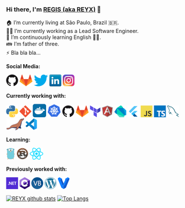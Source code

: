 ### Hi there, I'm [REGIS (aka REYX)](https://github.com/reyx) 👋

🏠 I’m currently living at São Paulo, Brazil 🇧🇷. <br/>
👨‍💻 I’m currently working as a Lead Software Engineer.<br/>
🌱 I’m continuously learning English 🤦‍♂.<br/>
👪 I’m father of three. <br/>
⚡ Bla bla bla...

**Social Media:**

[![GitHub](icons/github.png)](https://github.com/reyx)
[![GitLab](icons/gitlab.png)](https://gitlab.com/regis.sabino)
[![Twitter](icons/twitter.png)](https://twitter.com/regisabino)
[![LinkedIn](icons/linkedin.png)](https://www.linkedin.com/in/regissilva/)
[![Instagram](icons/instagram.png)](https://www.instagram.com/reyx/)

**Currently working with:**

<a href="https://python.org/" title="Python"><img src="icons/python.png" /></a>
<a href="https://git-scm.com/" title="Git"><img src="icons/git.png" /></a>
<a href="https://docker.com/" title="Docker"><img height="36"  src="icons/docker.png" /></a>
<a href="https://kubernetes.io/" title="Docker"><img height="36" src="icons/kubernetes.png" /></a>
<a href="https://github.com/" title="GitHub"><img src="icons/github.png" /></a>
<a href="https://gitlab.com/" title="GitLab"><img src="icons/gitlab.png" /></a>
<a href="https://terraform.io/" title="Terraform"><img src="icons/terraform.png" /></a>
<a href="https://angular.io/" title="Angular"><img src="icons/angular.png" /></a>
<a href="https://dart.dev/" title="Dart"><img src="icons/dartlang.png" /></a>
<a href="https://flutter.dev/" title="Flutter"><img src="icons/flutter.png" /></a>
<a href="https://en.wikipedia.org/wiki/JavaScript" title="JavaScript"><img src="icons/javascript.png" /></a>
<a href="https://typescriptlang.org/" title="TypeScript"><img src="icons/typescript.png" /></a>
<a href="https://mysql.com/" title="MySQL"><img src="icons/mysql.png" /></a>
<a href="https://mariadb.org/" title="MariaDB"><img src="icons/mariadb.png" /></a>
<a href="https://code.visualstudio.com/" title="Visual Studio Code"><img src="icons/vscode.png" /></a>

**Learning:**

<a href="https://golang.org/" title="Golang"><img src="icons/golang.png" /></a>
<a href="https://www.rust-lang.org/" title="Rust"><img src="icons/rust.png" /></a>
<a href="https://reactjs.org/" title="React"><img src="icons/react.png" /></a>

**Previously worked with:**

<a href="https://dotnet.microsoft.com/" title="dotNet"><img src="icons/dotnet.png" /></a>
<a href="http://csharp.net/" title="C#"><img src="icons/csharp.png" /></a>
<a href="https://docs.microsoft.com/en-us/dotnet/visual-basic/" title="Visual Basic"><img src="icons/vbnet.png" /></a>
<a href="https://wordpress.org/" title="WordPress"><img src="icons/wordpress.png" /></a>
<a href="https://www.vagrantup.com/" title="Vagrant"><img src="icons/vagrant.png" /></a>

[![REYX github stats](https://github-readme-stats.vercel.app/api?username=reyx&show_icons=true&theme=merko)](https://github.com/reyx)
 [![Top Langs](https://github-readme-stats.vercel.app/api/top-langs/?username=reyx&layout=compact&theme=merko)](https://github.com/anuraghazra/github-readme-stats)
